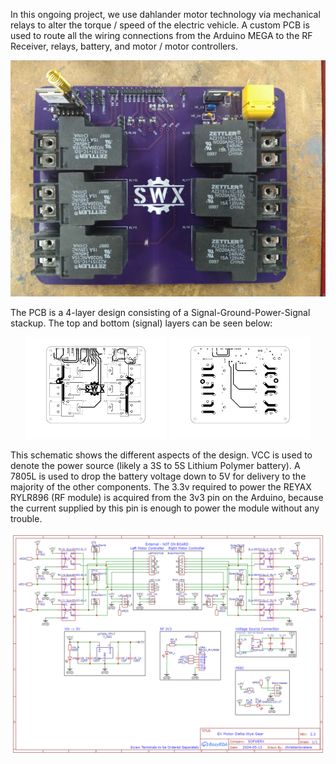 In this ongoing project, we use dahlander motor technology via mechanical relays to alter the torque / speed of the electric vehicle. A custom PCB is used to route all the wiring connections from the Arduino MEGA to the RF Receiver, relays, battery, and motor / motor controllers.

<p align="center">
  <img src="PCB/CircuitBoard.jpg" alt="What is this">
</p>

The PCB is a 4-layer design consisting of a Signal-Ground-Power-Signal stackup. The top and bottom (signal) layers can be seen below:

<p align="center">
  <img src="PCB/PCB_TOP.png" alt="Image 1" width="45%">
  <img src="PCB/PCB_BOTTOM.png" alt="Image 2" width="45%">
</p>


This schematic shows the different aspects of the design. VCC is used to denote the power source (likely a 3S to 5S Lithium Polymer battery). A 7805L is used to drop the battery voltage down to 5V for delivery to the majority of the other components. The 3.3v required to power the REYAX RYLR896 (RF module) is acquired from the 3v3 pin on the Arduino, because the current supplied by this pin is enough to power the module without any trouble.
<p align="center">
  <img src="PCB/Wire Schematic.png" alt="What is this">
</p>


